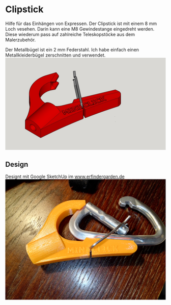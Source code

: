 # Clipstick # 

Hilfe für das Einhängen von Expressen. Der Clipstick ist mit einem 8 mm Loch vesehen. Darin kann eine M8 Gewindestange eingedreht werden. Diese wiederum pass auf zahlreiche Teleskopstöcke aus dem Malerzubehör.

Der Metallbügel ist ein 2 mm Federstahl. Ich habe einfach einen Metallkleiderbügel zerschnitten und verwendet.
![](https://github.com/minirevollo/Clipstick/blob/master/ClipStick_v3_2.jpg)

## Design ##

Designt mit Google SketchUp im www.erfindergarden.de 
![](https://github.com/minirevollo/Clipstick/blob/master/IMG_20170908_212122.jpg)
 